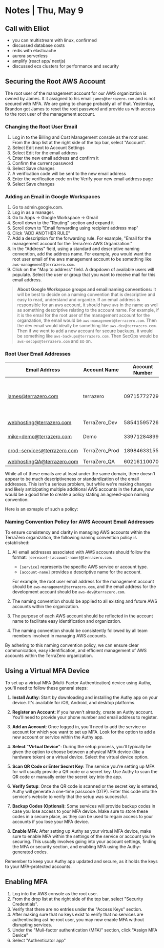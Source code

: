 # Notes | Thu, May 9

## Call with Elliot
- you can multistream with linux, confirmed
- discussed database costs
- redis with elasticache
- aurora serverless
- amplify (react app/ nextjs)
- discussed ecs clusters for performance and security 

## Securing the Root AWS Account
The root user of the management account for our AWS organization is owned by James. It it assigned to his email `james@terrazero.com` and is not secured with MFA. We are going to change probably all of that. Yesterday, Brandon got James to reset the root password and provide us with access to the root user of the management account. 

### Changing the Root User Email
1. Log in to the Billing and Cost Management console as the root user. From the drop list at the right side of the top bar, select "Account".
2. Select Edit next to Account Settings
3. Select Edit for the email address
4. Enter the new email address and confirm it
5. Confirm the current password
6. Select Save changes
7. A verification code will be sent to the new email address
8. Enter the verification code on the Verify your new email address page
9. Select Save changes

### Adding an Email in Google Workspaces
1. Go to admin.google.com. 
2. Log in as a manager.
3. Go to Apps -> Google Workspace -> Gmail
4. Scroll down to the "Routing" section and expand it
5. Scroll down to "Email forwarding using recipient address map"
6. Click "ADD ANOTHER RULE"
7. Add a description for the forwarding rule. For example, "Email for the management account for the TerraZero AWS Organization."
8. In the "Address" field, using a standard and descriptive naming convention, add the address name. For example, you would want the root user email of the aws management account to be something like `aws-management@terrazero.com`.
9. Click on the "Map to address" field. A dropdown of available users will populate. Select the user or group that you want to receive mail for this email address. 
 
> **About Google Workspace groups and email naming conventions:** It will be best to decide on a naming convention that is descriptive and easy to read, understand and organize. If an email address is responsible for an aws account, it should have `aws` in the name as well as something descriptive relating to the account name. For example, if it is the email for the root user of the management account for the organzation, the email would be `aws-management@terrazero.com`. Then the dev email would ideally be something like `aws-dev@terrazero.com`. Then if we went to add a new account for secure backups, it would be something like `aws-backups@terrazero.com`. Then SecOps would be `aws-secops@terrazero.com` and so on.

### Root User Email Addresses

| Email Address              | Account Name      | Account Number | Description                           |
|----------------------------|-------------------|----------------|---------------------------------------|
| james@terrazero.com | terrazero | 097157727296   | Management account of the TerraZero AWS Organization |
| webhosting@terrazero.com | TerraZero_Dev | 585415957264 | Development account |
| mike+demo@terrazero.com | Demo | 339712848990 | Mike's demo account |
| prod-services@terrazero.com | TerraZero_Prod | 189846331552 | Prod account | 
| webhostingQA@terrazero.com | TerraZero_QA | 602161100705 | QA Account |


While all of these emails are at least under the same domain, there doesn't appear to be much descriptiveness or standardization of the email addresses. This isn't a serious problem, but while we're making changes and likely anticipating multiple additional AWS accounts in the future, now would be a good time to create a policy stating an agreed-upon naming convention.

Here is an exmaple of such a policy:

### Naming Convention Policy for AWS Account Email Addresses

To ensure consistency and clarity in managing AWS accounts within the TerraZero organization, the following naming convention policy is established:

1. All email addresses associated with AWS accounts should follow the format: `[service]-[account-name]@terrazero.com`.

    - `[service]` represents the specific AWS service or account type.
    - `[account-name]` provides a descriptive name for the account.

    For example, the root user email address for the management account should be `aws-management@terrazero.com`, and the email address for the development account should be `aws-dev@terrazero.com`.

2. The naming convention should be applied to all existing and future AWS accounts within the organization.

3. The purpose of each AWS account should be reflected in the account name to facilitate easy identification and organization.

4. The naming convention should be consistently followed by all team members involved in managing AWS accounts.

By adhering to this naming convention policy, we can ensure clear communication, easy identification, and efficient management of AWS accounts within the TerraZero organization.

## Using a Virtual MFA Device
To set up a virtual MFA (Multi-Factor Authentication) device using Authy, you'll need to follow these general steps:

1. **Install Authy**: Start by downloading and installing the Authy app on your device. It's available for iOS, Android, and desktop platforms.

2. **Register an Account**: If you haven't already, create an Authy account. You'll need to provide your phone number and email address to register.

3. **Add an Account**: Once logged in, you'll need to add the service or account for which you want to set up MFA. Look for the option to add a new account or service within the Authy app.

4. **Select "Virtual Device"**: During the setup process, you'll typically be given the option to choose between a physical MFA device (like a hardware token) or a virtual device. Select the virtual device option.

5. **Scan QR Code or Enter Secret Key**: The service you're setting up MFA for will usually provide a QR code or a secret key. Use Authy to scan the QR code or manually enter the secret key into the app.

6. **Verify Setup**: Once the QR code is scanned or the secret key is entered, Authy will generate a one-time passcode (OTP). Enter this code into the service's website to verify that the setup was successful.

7. **Backup Codes (Optional)**: Some services will provide backup codes in case you lose access to your MFA device. Make sure to store these codes in a secure place, as they can be used to regain access to your accounts if you lose your MFA device.

8. **Enable MFA**: After setting up Authy as your virtual MFA device, make sure to enable MFA within the settings of the service or account you're securing. This usually involves going into your account settings, finding the MFA or security section, and enabling MFA using the Authy-generated codes.

Remember to keep your Authy app updated and secure, as it holds the keys to your MFA-protected accounts.

## Enabling MFA

1. Log into the AWS console as the root user.
2. From the drop list at the right side of the top bar, select "Security Credentials".
3. Verify that there are no entries under the "Access Keys" section.
4. After making sure that no keys exist to verify that no services are authenticating ast he root user, you may now enable MFA without disrupting services.
5. Under the "Muli-factor authentication (MFA)" section, click "Assign MFA Device"
7. Select "Authenticator app"

